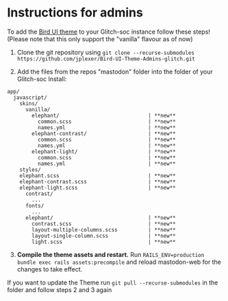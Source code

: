 # Instructions for admins

To add the [Bird UI theme](https://github.com/ronilaukkarinen/mastodon-bird-ui) to your Glitch-soc instance follow these steps!
(Please note that this only support the "vanilla" flavour as of now)

1. Clone the git repository using `git clone --recurse-submodules https://github.com/jplexer/Bird-UI-Theme-Admins-glitch.git`

2. Add the files from the repos "mastodon" folder into the folder of your Glitch-soc Install:

```
app/
  javascript/
    skins/
      vanilla/
        elephant/                             | **new**
          common.scss                         | **new**
          names.yml                           | **new**
        elephant-contrast/                    | **new**
          common.scss                         | **new**
          names.yml                           | **new**
        elephant-light/                       | **new**
          common.scss                         | **new**
          names.yml                           | **new**
    styles/
    elephant.scss                             | **new**
    elephant-contrast.scss                    | **new**
    elephant-light.scss                       | **new**
      contrast/
        ...
      fonts/
        ...
      elephant/                               | **new**
        contrast.scss                         | **new**
        layout-multiple-columns.scss          | **new**
        layout-single-column.scss             | **new**
        light.scss                            | **new**
```

3. **Compile the theme assets and restart.** Run `RAILS_ENV=production bundle exec rails assets:precompile` and reload mastodon-web for the changes to take effect.


If you want to update the Theme run `git pull --recurse-submodules` in the folder and follow steps 2 and 3 again